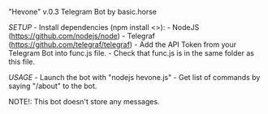 "Hevone" v.0.3 Telegram Bot by basic.horse

*SETUP*
    - Install dependencies (npm install <>):
        - NodeJS (https://github.com/nodejs/node)
        - Telegraf (https://github.com/telegraf/telegraf)
    - Add the API Token from your Telegram Bot into func.js file.
    - Check that func.js is in the same folder as this file.

*USAGE*
    - Launch the bot with "nodejs hevone.js"
    - Get list of commands by saying "/about" to the bot.

NOTE!: This bot doesn't store any messages.